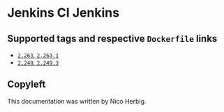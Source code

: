 # Jenkins CI Jenkins

## Supported tags and respective `Dockerfile` links

-	[`2.263`, `2.263.1`](https://github.com/nicoherbigio/docker-jenkinsci-jenkins/blob/master/2.263/debian/default/Dockerfile)
-	[`2.249`, `2.249.3`](https://github.com/nicoherbigio/docker-jenkinsci-jenkins/blob/master/2.249/debian/default/Dockerfile)

## Copyleft

This documentation was written by Nico Herbig.
